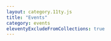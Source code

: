 ```yaml
---
layout: category.11ty.js
title: "Events"
category: events
eleventyExcludeFromCollections: true
---
```

